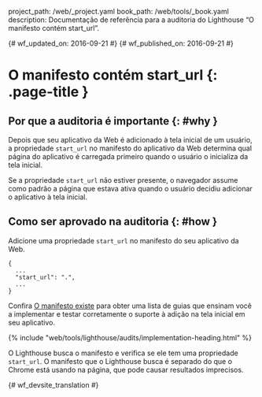 project_path: /web/_project.yaml
book_path: /web/tools/_book.yaml
description: Documentação de referência para a auditoria do Lighthouse “O manifesto contém start_url”.

{# wf_updated_on: 2016-09-21 #}
{# wf_published_on: 2016-09-21 #}

# O manifesto contém start_url  {: .page-title }

## Por que a auditoria é importante {: #why }

Depois que seu aplicativo da Web é adicionado à tela inicial de um usuário, a propriedade `start_url`
no manifesto do aplicativo da Web determina qual página do aplicativo é carregada primeiro
quando o usuário o inicializa da tela inicial.

Se a propriedade `start_url` não estiver presente, o navegador assume como padrão a
página que estava ativa quando o usuário decidiu adicionar o aplicativo à tela inicial.

## Como ser aprovado na auditoria {: #how }

Adicione uma propriedade `start_url` no manifesto do seu aplicativo da Web.

    {
      ...
      "start_url": ".",
      ...
    }

Confira [O manifesto existe](manifest-exists#how)
para obter uma lista de guias que ensinam você a implementar
e testar corretamente o suporte à adição na tela inicial em seu aplicativo.

{% include "web/tools/lighthouse/audits/implementation-heading.html" %}

O Lighthouse busca o manifesto e verifica se ele tem uma propriedade `start_url`.
O manifesto que o Lighthouse busca é separado do que o Chrome está
usando na página, que pode causar resultados imprecisos.


{# wf_devsite_translation #}
